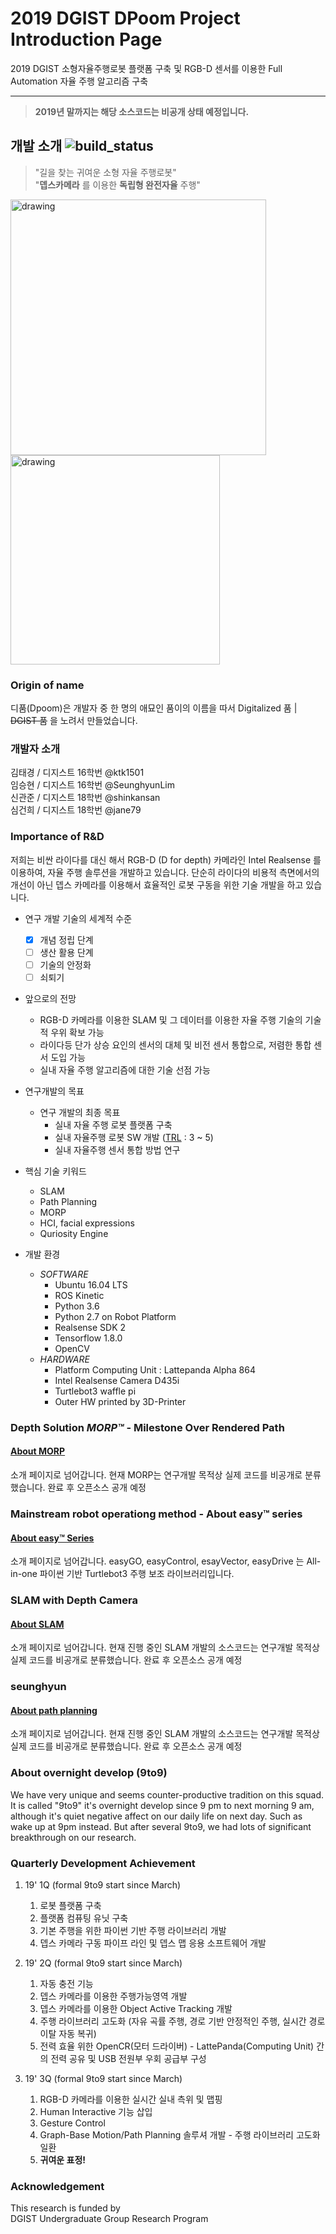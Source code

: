 2019 DGIST DPoom Project Introduction Page
===

2019 DGIST 소형자율주행로봇 플랫폼 구축 및 RGB-D 센서를 이용한 Full Automation 자율 주행 알고리즘 구축<br/>

---

>__2019년 말까지는 해당 소스코드는 비공개 상태 예정입니다.__

## 개발 소개 ![build_status](https://img.shields.io/badge/build-WIP-yellow.svg)
> "길을 찾는 귀여운 소형 자율 주행로봇" <br/>
>"__뎁스카메라__ 를 이용한 __독립형 완전자율__ 주행"


<p float="left">
  <img src="gif/DPoom_temp.gif" alt="drawing" width="409"/>
  <img src="gif/MORP_test.gif" alt="drawing" width="335"/>
</p>

### Origin of name
디품(Dpoom)은 개발자 중 한 명의 애묘인 품이의 이름을 따서 Digitalized 품 | ~~DGIST 품~~ 을 노려서 만들었습니다.

### 개발자 소개
김태경 / 디지스트 16학번 @ktk1501<br/>임승현 / 디지스트 16학번 @SeunghyunLim<br/>신관준 / 디지스트 18학번 @shinkansan<br/>심건희 / 디지스트 18학번 @jane79


### Importance of R&D
저희는 비싼 라이다를 대신 해서 RGB-D (D for depth) 카메라인 Intel Realsense 를 이용하여, 자율 주행 솔루션을 개발하고 있습니다.
단순히 라이다의 비용적 측면에서의 개선이 아닌 뎁스 카메라를 이용해서 효율적인 로봇 구동을 위한 기술 개발을 하고 있습니다.
<br/>
 - 연구 개발 기술의 세계적 수준 <br/>
    - [X] 개념 정립 단계
    - [ ] 생산 활용 단계
    - [ ] 기술의 안정화
    - [ ] 쇠퇴기
 - 앞으로의 전망
    - RGB-D 카메라를 이용한 SLAM 및 그 데이터를 이용한 자율 주행 기술의 기술적 우위 확보 가능
    - 라이다등 단가 상승 요인의 센서의 대체 및 비전 센서 통합으로, 저렴한 통합 센서 도입 가능
    - 실내 자율 주행 알고리즘에 대한 기술 선점 가능
    
 - 연구개발의 목표
    - 연구 개발의 최종 목표
        - 실내 자율 주행 로봇 플랫폼 구축
        - 실내 자율주행 로봇 SW 개발 ([TRL](https://itec.etri.re.kr/itec/sub01/sub01_07.do) : 3 ~ 5)
        - 실내 자율주행 센서 통합 방법 연구
        
 - 핵심 기술 키워드
    - SLAM
    - Path Planning
    - MORP
    - HCI, facial expressions
    - Quriosity Engine <Region Attention Engine>
  
 - 개발 환경
    - _SOFTWARE_
      - Ubuntu 16.04 LTS
      - ROS Kinetic
      - Python 3.6
      - Python 2.7 on Robot Platform
      - Realsense SDK 2
      - Tensorflow 1.8.0
      - OpenCV
    - _HARDWARE_
      - Platform Computing Unit : Lattepanda Alpha 864
      - Intel Realsense Camera D435i
      - Turtlebot3 waffle pi
      - Outer HW printed by 3D-Printer


### Depth Solution _MORP™_ - Milestone Over Rendered Path
#### [About MORP](MORP.md)
소개 페이지로 넘어갑니다. 현재 MORP는 연구개발 목적상 실제 코드를 비공개로 분류했습니다. 완료 후 오픈소스 공개 예정
### Mainstream robot operationg method - About easy™ series
#### [About easy™ Series](easySeries.md)
소개 페이지로 넘어갑니다. easyGO, easyControl, esayVector, easyDrive 는 All-in-one 파이썬 기반 Turtlebot3 주행 보조 라이브러리입니다.
### SLAM with Depth Camera
#### [About SLAM](SLAM.md)
소개 페이지로 넘어갑니다. 현재 진행 중인 SLAM 개발의 소스코드는 연구개발 목적상 실제 코드를 비공개로 분류했습니다. 완료 후 오픈소스 공개 예정
### seunghyun
#### [About path planning](xxxxxx)
소개 페이지로 넘어갑니다. 현재 진행 중인 SLAM 개발의 소스코드는 연구개발 목적상 실제 코드를 비공개로 분류했습니다. 완료 후 오픈소스 공개 예정

### About overnight develop (9to9)
We have very unique and seems counter-productive tradition on this squad. It is called "9to9" it's overnight develop since 9 pm to next morning 9 am, although it's quiet negative affect on our daily life on next day. Such as wake up at 9pm instead. But after several 9to9, we had lots of significant breakthrough on our research.

### Quarterly Development Achievement
  1. 19' 1Q (formal 9to9 start since March)<br/>
      1. 로봇 플랫폼 구축
      2. 플랫폼 컴퓨팅 유닛 구축
      3. 기본 주행을 위한 파이썬 기반 주행 라이브러리 개발
      4. 뎁스 카메라 구동 파이프 라인 및 뎁스 맵 응용 소프트웨어 개발

  2. 19' 2Q (formal 9to9 start since March)<br/>
      1. 자동 충전 기능
      2. 뎁스 카메라를 이용한 주행가능영역 개발
      3. 뎁스 카메라를 이용한 Object Active Tracking 개발
      4. 주행 라이브러리 고도화 (자유 곡률 주행, 경로 기반 안정적인 주행, 실시간 경로 이탈 자동 복귀)
      5. 전력 효율 위한 OpenCR(모터 드라이버) - LattePanda(Computing Unit) 간의 전력 공유 및 USB 전원부 우회 공급부 구성
    
  3. 19' 3Q (formal 9to9 start since March)<br/>
      1. RGB-D 카메라를 이용한 실시간 실내 측위 및 맵핑
      2. Human Interactive 기능 삽입
      3. Gesture Control
      4. Graph-Base Motion/Path Planning 솔루셔 개발 - 주행 라이브러리 고도화 일환
      5. __귀여운 표정!__
      
### Acknowledgement
This research is funded by <br/> DGIST Undergraduate Group Research Program 
